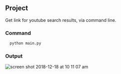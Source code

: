 ## Project
Get link for youtube search results, via command line.

### Command

```python
  python main.py
```

### Output

![screen shot 2018-12-18 at 10 11 07 am](https://user-images.githubusercontent.com/12614476/50132069-49119e80-02ad-11e9-86f4-c95baa869ed2.png)
